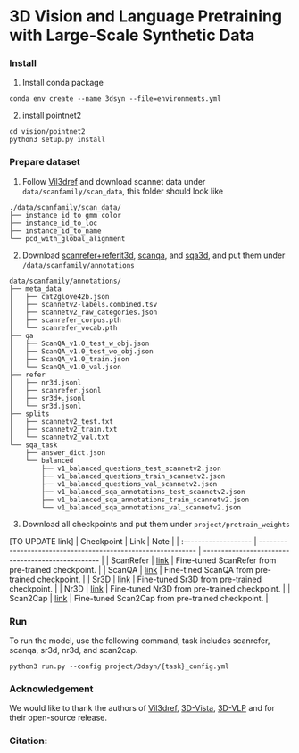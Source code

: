 # 3D Vision and Language Pretraining with Large-Scale Synthetic Data

### Install
1. Install conda package
```
conda env create --name 3dsyn --file=environments.yml
```

2. install pointnet2
```
cd vision/pointnet2
python3 setup.py install
```
### Prepare dataset
1. Follow [Vil3dref](https://github.com/cshizhe/vil3dref) and download scannet data under `data/scanfamily/scan_data`, this folder should look like
```
./data/scanfamily/scan_data/
├── instance_id_to_gmm_color
├── instance_id_to_loc
├── instance_id_to_name
└── pcd_with_global_alignment
```
2. Download [scanrefer+referit3d](https://github.com/cshizhe/vil3dref), [scanqa](https://github.com/ATR-DBI/ScanQA), and [sqa3d](https://github.com/SilongYong/SQA3D), and put them under `/data/scanfamily/annotations`

```
data/scanfamily/annotations/
├── meta_data
│   ├── cat2glove42b.json
│   ├── scannetv2-labels.combined.tsv
│   ├── scannetv2_raw_categories.json
│   ├── scanrefer_corpus.pth
│   └── scanrefer_vocab.pth
├── qa
│   ├── ScanQA_v1.0_test_w_obj.json
│   ├── ScanQA_v1.0_test_wo_obj.json
│   ├── ScanQA_v1.0_train.json
│   └── ScanQA_v1.0_val.json
├── refer
│   ├── nr3d.jsonl
│   ├── scanrefer.jsonl
│   ├── sr3d+.jsonl
│   └── sr3d.jsonl
├── splits
│   ├── scannetv2_test.txt
│   ├── scannetv2_train.txt
│   └── scannetv2_val.txt
└── sqa_task
    ├── answer_dict.json
    └── balanced
        ├── v1_balanced_questions_test_scannetv2.json
        ├── v1_balanced_questions_train_scannetv2.json
        ├── v1_balanced_questions_val_scannetv2.json
        ├── v1_balanced_sqa_annotations_test_scannetv2.json
        ├── v1_balanced_sqa_annotations_train_scannetv2.json
        └── v1_balanced_sqa_annotations_val_scannetv2.json
```
3. Download all checkpoints and put them under `project/pretrain_weights`

[TO UPDATE link]
| Checkpoint           | Link                                                         | Note                                              |
| :------------------- | ------------------------------------------------------------ | ------------------------------------------------- |
| ScanRefer            | [link]() | Fine-tuned ScanRefer from pre-trained checkpoint. |
| ScanQA               | [link]() | Fine-tined ScanQA from pre-trained checkpoint.    |
| Sr3D                 | [link]() | Fine-tuned Sr3D from pre-trained checkpoint.      |
| Nr3D                 | [link]() | Fine-tuned Nr3D from pre-trained checkpoint.      |
| Scan2Cap             | [link]() | Fine-tuned Scan2Cap from pre-trained checkpoint.  |

### Run 
To run the model, use the following command, task includes scanrefer, scanqa, sr3d, nr3d, and scan2cap.
```
python3 run.py --config project/3dsyn/{task}_config.yml
```

### Acknowledgement
We would like to thank the authors of [Vil3dref](https://github.com/cshizhe/vil3dref), [3D-Vista](https://github.com/3d-vista/3D-VisTA), [3D-VLP](https://github.com/leolyj/3D-VLP/tree/main) and for their open-source release.



### Citation:

```
